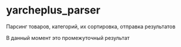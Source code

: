 # yarcheplus_parser
Парсинг товаров, категорий, их сортировка, отправка результатов 

В данный момент это промежуточный результат
